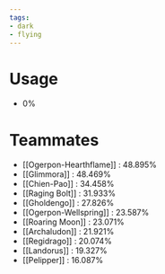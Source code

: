 ```yaml
---
tags:
- dark
- flying
---
```

# Usage
- 0%
# Teammates
- [[Ogerpon-Hearthflame]] : 48.895%
- [[Glimmora]] : 48.469%
- [[Chien-Pao]] : 34.458%
- [[Raging Bolt]] : 31.933%
- [[Gholdengo]] : 27.826%
- [[Ogerpon-Wellspring]] : 23.587%
- [[Roaring Moon]] : 23.071%
- [[Archaludon]] : 21.921%
- [[Regidrago]] : 20.074%
- [[Landorus]] : 19.327%
- [[Pelipper]] : 16.087%